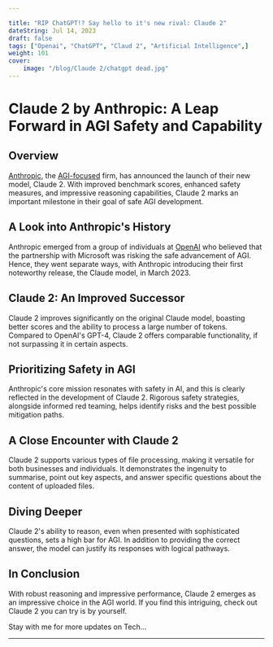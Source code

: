 ```yaml
---

title: "RIP ChatGPT!? Say hello to it's new rival: Claude 2"
dateString: Jul 14, 2023
draft: false
tags: ["Openai", "ChatGPT", "Claud 2", "Artificial Intelligence",]
weight: 101
cover:
    image: "/blog/Claude 2/chatgpt dead.jpg"
---
```

# Claude 2 by Anthropic: A Leap Forward in AGI Safety and Capability

## Overview

[Anthropic](https://www.anthropic.com/index/claude-2), the [AGI-focused](https://en.wikipedia.org/wiki/Artificial_general_intelligence) firm, has announced the launch of their new model, Claude 2. With improved benchmark scores, enhanced safety measures, and impressive reasoning capabilities, Claude 2 marks an important milestone in their goal of safe AGI development. 

## A Look into Anthropic's History

Anthropic emerged from a group of individuals at [OpenAI](https://openai.com/) who believed that the partnership with Microsoft was risking the safe advancement of AGI. Hence, they went separate ways, with Anthropic introducing their first noteworthy release, the Claude model, in March 2023. 

## Claude 2: An Improved Successor

Claude 2 improves significantly on the original Claude model, boasting better scores and the ability to process a large number of tokens. Compared to OpenAI's GPT-4, Claude 2 offers comparable functionality, if not surpassing it in certain aspects.

## Prioritizing Safety in AGI

Anthropic's core mission resonates with safety in AI, and this is clearly reflected in the development of Claude 2. Rigorous safety strategies, alongside informed red teaming, helps identify risks and the best possible mitigation paths.

## A Close Encounter with Claude 2

Claude 2 supports various types of file processing, making it versatile for both businesses and individuals. It demonstrates the ingenuity to summarise, point out key aspects, and answer specific questions about the content of uploaded files.

## Diving Deeper

Claude 2's ability to reason, even when presented with sophisticated questions, sets a high bar for AGI. In addition to providing the correct answer, the model can justify its responses with logical pathways.

## In Conclusion

With robust reasoning and impressive performance, Claude 2 emerges as an impressive choice in the AGI world. If you find this intriguing, check out Claude 2 you can try is by yourself.

Stay with me for more updates on Tech...

---

